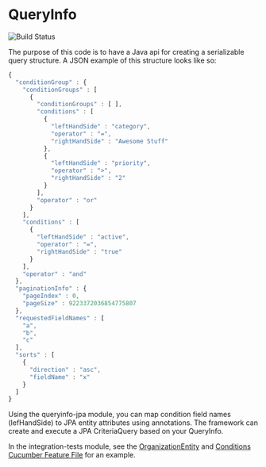 # QueryInfo

![Build Status](https://travis-ci.org/podnov/query-info.svg?branch=master)

The purpose of this code is to have a Java api for creating a serializable query structure. A JSON example of this structure looks like so:

```javascript
{
  "conditionGroup" : {
    "conditionGroups" : [
      {
        "conditionGroups" : [ ],
        "conditions" : [
          {
            "leftHandSide" : "category",
            "operator" : "=",
            "rightHandSide" : "Awesome Stuff"
          },
          {
            "leftHandSide" : "priority",
            "operator" : ">",
            "rightHandSide" : "2"
          }
        ],
        "operator" : "or"
      }
    ],
    "conditions" : [
      {
        "leftHandSide" : "active",
        "operator" : "=",
        "rightHandSide" : "true"
      }
    ],
    "operator" : "and"
  },
  "paginationInfo" : {
    "pageIndex" : 0,
    "pageSize" : 9223372036854775807
  },
  "requestedFieldNames" : [
    "a",
    "b",
    "c"
  ],
  "sorts" : [
    {
      "direction" : "asc",
      "fieldName" : "x"
    }
  ]
}
```

Using the queryinfo-jpa module, you can map condition field names (lefHandSide) to JPA entity attributes using annotations.  The framework can create and execute a JPA CriteriaQuery based on your QueryInfo.

In the integration-tests module, see the [OrganizationEntity](integration-tests-pu/src/main/java/com/evanzeimet/queryinfo/it/organizations/OrganizationEntity.java) and [Conditions Cucumber Feature File](integration-tests/src/test/resources/com/evanzeimet/queryinfo/it/conditions/conditions.feature) for an example.